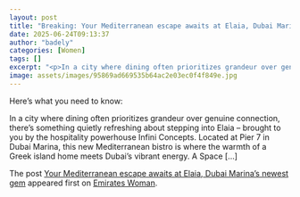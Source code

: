 ```yaml
---
layout: post
title: "Breaking: Your Mediterranean escape awaits at Elaia, Dubai Marina’s latestest gem"
date: 2025-06-24T09:13:37
author: "badely"
categories: [Women]
tags: []
excerpt: "<p>In a city where dining often prioritizes grandeur over genuine connection, there’s something quietly refreshing about stepping into Elaia &#8211; b"
image: assets/images/95869ad669535b64ac2e03ec0f4f849e.jpg
---
```


Here’s what you need to know: <p>In a city where dining often prioritizes grandeur over genuine connection, there’s something quietly refreshing about stepping into Elaia &#8211; brought to you by the hospitality powerhouse Infini Concepts. Located at Pier 7 in Dubai Marina, this new Mediterranean bistro is where the warmth of a Greek island home meets Dubai’s vibrant energy. A Space [&#8230;]</p>
<p>The post <a href="https://emirateswoman.com/your-mediterranean-escape-awaits-at-elaia-dubai-marinas-newest-gem/" rel="nofollow">Your Mediterranean escape awaits at Elaia, Dubai Marina&#8217;s newest gem</a> appeared first on <a href="https://emirateswoman.com" rel="nofollow">Emirates Woman</a>.</p>

